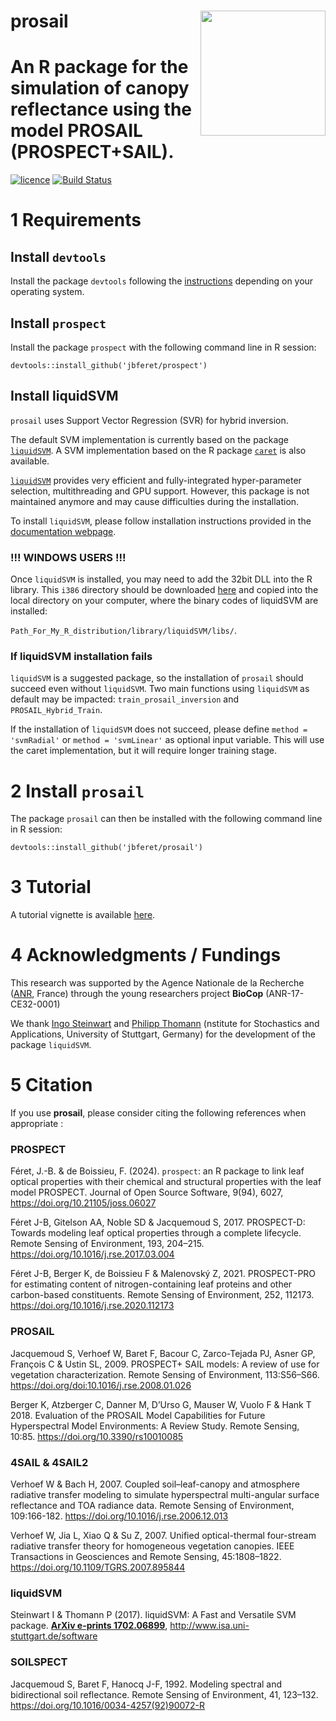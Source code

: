 # __prosail__ <img src="man/figures/logo.png" align="right" alt="" width="200" />

# An R package for the simulation of canopy reflectance using the model PROSAIL (PROSPECT+SAIL).

[![licence](https://img.shields.io/badge/Licence-GPL--3-blue.svg)](https://www.r-project.org/Licenses/GPL-3)
[![Build Status](https://gitlab.com/jbferet/prosail/badges/master/pipeline.svg)](https://gitlab.com/jbferet/prosail/pipelines/latest)

# 1 Requirements

## Install `devtools`

Install the package `devtools` following the [instructions](https://www.r-project.org/nosvn/pandoc/devtools.html) depending on your operating system. 


## Install `prospect`

Install the package `prospect` with the following command line in R session:
```
devtools::install_github('jbferet/prospect')
```

## Install liquidSVM

`prosail` uses Support Vector Regression (SVR) for hybrid inversion. 

The default SVM implementation is currently based on the package 
[`liquidSVM`](http://pnp.mathematik.uni-stuttgart.de/isa/steinwart/software/R/documentation.html).
A SVM implementation based on the R package [`caret`](https://topepo.github.io/caret/) 
is also available.

[`liquidSVM`](https://arxiv.org/pdf/1702.06899v1.pdf) provides very efficient and 
fully-integrated hyper-parameter selection, multithreading and GPU support. 
However, this package is not maintained anymore and may cause difficulties during 
the installation. 

To install `liquidSVM`, please follow installation instructions provided in the 
[documentation webpage](http://pnp.mathematik.uni-stuttgart.de/isa/steinwart/software/R/documentation.html). 

### !!! WINDOWS USERS !!!

Once `liquidSVM` is installed, you may need to add the 32bit DLL into the R library. 
This `i386` directory should be downloaded [here](https://gitlab.com/jbferet/myshareddata/-/tree/master/LiquidSVM_32bits) 
and copied into the local directory on your computer, where the binary codes of liquidSVM are installed:

`Path_For_My_R_distribution/library/liquidSVM/libs/`.

### If liquidSVM installation fails

`liquidSVM` is a suggested package, so the installation of `prosail` should succeed 
even without `liquidSVM`. 
Two main functions using `liquidSVM` as default may be impacted: `train_prosail_inversion` 
and `PROSAIL_Hybrid_Train`. 

If the installation of `liquidSVM` does not succeed, please define `method = 'svmRadial'` 
or `method = 'svmLinear'` as optional input variable. 
This will use the caret implementation, but it will require longer training stage.


# 2 Install `prosail`

The package `prosail` can then be installed with the following command line in R session:
```
devtools::install_github('jbferet/prosail')
```

# 3 Tutorial

<!-- README.md is generated from README.Rmd. Please edit that file -->

<!-- ```{r include = FALSE} -->
<!-- knitr::opts_chunk$set( -->
<!--   collapse = TRUE, -->
<!--   comment = "#>", -->
<!--   fig.path = "man/figures/README-", -->
<!--   out.width = "100%" -->
<!-- ) -->
<!-- ``` -->

A tutorial vignette is available [here](https://jbferet.gitlab.io/prosail/articles/prosail1.html).


# 4 Acknowledgments / Fundings

This research was supported by the Agence Nationale de la Recherche ([ANR](https://anr.fr/en/open-calls-and-preannouncements/), France) through the young researchers project **BioCop** (ANR-17-CE32-0001)

We thank [Ingo Steinwart](ingo.steinwart@mathematik.uni-stuttgart.de) and [Philipp Thomann](philipp.thomann@mathematik.uni-stuttgart.de) (nstitute for Stochastics and Applications, University of Stuttgart, Germany) for the development of the package `liquidSVM`.


# 5 Citation

If you use **prosail**, please consider citing the following references when appropriate :

### PROSPECT

Féret, J.-B. & de Boissieu, F. (2024). `prospect`: an R package to link leaf optical properties with their chemical and structural properties with the leaf model PROSPECT. Journal of Open Source Software, 9(94), 6027, https://doi.org/10.21105/joss.06027

Féret J-B, Gitelson AA, Noble SD & Jacquemoud S, 2017. PROSPECT-D: Towards modeling leaf optical properties through a complete lifecycle. Remote Sensing of Environment, 193, 204–215. https://doi.org/10.1016/j.rse.2017.03.004

Féret J-B, Berger K, de Boissieu F & Malenovský Z, 2021. PROSPECT-PRO for estimating content of nitrogen-containing leaf proteins and other carbon-based constituents. Remote Sensing of Environment, 252, 112173. https://doi.org/10.1016/j.rse.2020.112173

### PROSAIL
Jacquemoud S, Verhoef W, Baret F, Bacour C, Zarco-Tejada PJ, Asner GP, François C & Ustin SL, 2009. PROSPECT+ SAIL models: A review of use for vegetation characterization. Remote Sensing of Environment, 113:S56–S66. https://doi.org/doi:10.1016/j.rse.2008.01.026

Berger K, Atzberger C, Danner M, D’Urso G, Mauser W, Vuolo F & Hank T 2018. Evaluation of the PROSAIL Model Capabilities for Future Hyperspectral Model Environments: A Review Study. Remote Sensing, 10:85. https://doi.org/10.3390/rs10010085

### 4SAIL & 4SAIL2
Verhoef W & Bach H, 2007. Coupled soil–leaf-canopy and atmosphere radiative transfer modeling to simulate hyperspectral multi-angular surface reflectance and TOA radiance data. Remote Sensing of Environment, 109:166-182. https://doi.org/10.1016/j.rse.2006.12.013

Verhoef W, Jia L, Xiao Q & Su Z, 2007. Unified optical-thermal four-stream radiative transfer theory for homogeneous vegetation canopies. IEEE Transactions in Geosciences and Remote Sensing, 45:1808–1822. https://doi.org/10.1109/TGRS.2007.895844

### liquidSVM
Steinwart I & Thomann P (2017). liquidSVM: A Fast and Versatile SVM package. [__ArXiv e-prints 1702.06899__](https://doi.org/10.48550/arXiv.1702.06899), http://www.isa.uni-stuttgart.de/software

### SOILSPECT
Jacquemoud S, Baret F, Hanocq J-F, 1992. Modeling spectral and bidirectional soil reflectance. Remote Sensing of Environment, 41, 123–132. https://doi.org/10.1016/0034-4257(92)90072-R

